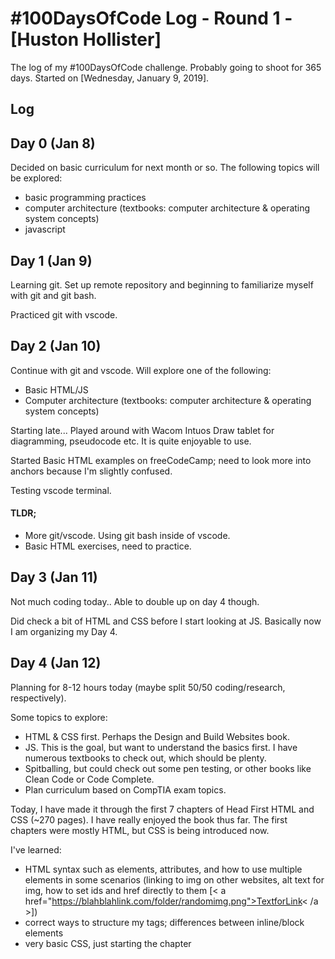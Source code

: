 # #100DaysOfCode Log - Round 1 - [Huston Hollister]

The log of my #100DaysOfCode challenge. Probably going to shoot for 365 days. Started on [Wednesday, January 9, 2019].

## Log

## Day 0 (Jan 8)
Decided on basic curriculum for next month or so.
The following topics will be explored:
- basic programming practices
- computer architecture (textbooks: computer architecture & operating system concepts)
- javascript

## Day 1 (Jan 9)

Learning git. Set up remote repository and beginning to familiarize myself with git and git bash.

Practiced git with vscode.

## Day 2 (Jan 10)

Continue with git and vscode. Will explore one of the following:
- Basic HTML/JS
- Computer architecture (textbooks: computer architecture & operating system concepts)

Starting late... Played around with Wacom Intuos Draw tablet for diagramming, pseudocode etc. 
It is quite enjoyable to use. 

Started Basic HTML examples on freeCodeCamp; need to look more into anchors because I'm slightly confused. 

Testing vscode terminal.

#### TLDR; 

- More git/vscode. Using git bash inside of vscode.
- Basic HTML exercises, need to practice.

## Day 3 (Jan 11)

Not much coding today.. Able to double up on day 4 though.

Did check a bit of HTML and CSS before I start looking at JS. Basically now I am organizing my Day 4.

## Day 4 (Jan 12)

Planning for 8-12 hours today (maybe split 50/50 coding/research, respectively).

Some topics to explore:
- HTML & CSS first. Perhaps the Design and Build Websites book.
- JS. This is the goal, but want to understand the basics first. I have numerous textbooks to check out, which should be plenty. 
- Spitballing, but could check out some pen testing, or other books like Clean Code or Code Complete.
- Plan curriculum based on CompTIA exam topics.

Today, I have made it through the first 7 chapters of Head First HTML and CSS (~270 pages). I have really enjoyed the book thus far. The first chapters were mostly HTML, but CSS is being introduced now.

I've learned:
- HTML syntax such as elements, attributes, and how to use multiple elements in some scenarios (linking to img on other websites, alt text for img, how to set ids and href directly to them [< a href="https://blahblahlink.com/folder/randomimg.png">TextforLink< /a >])
- correct ways to structure my tags; differences between inline/block elements
- very basic CSS, just starting the chapter